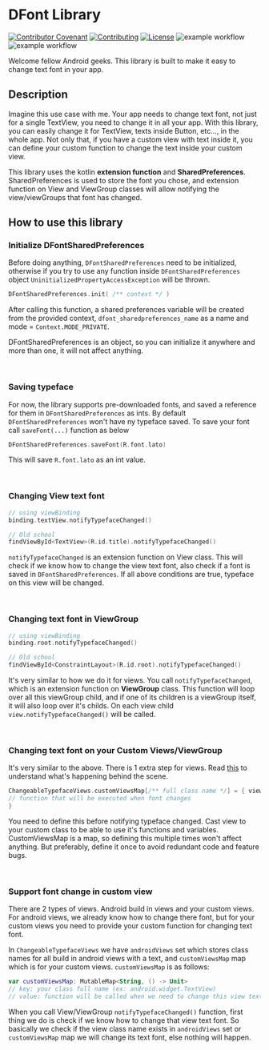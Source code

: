 # DFont Library
[![Contributor Covenant](https://img.shields.io/badge/Contributor%20Covenant-1.0-4baaaa.svg)](CODE_OF_CONDUCT.md)
[![Contributing](https://img.shields.io/badge/contributing-docs-blue)](CONTRIBUTING.md)
[![License](https://img.shields.io/badge/license-MIT-red)](LICENSE)
![example workflow](https://github.com/mahmoud-abdallah863/DFont/actions/workflows/test-app-workflow.yml/badge.svg)
![example workflow](https://github.com/mahmoud-abdallah863/DFont/actions/workflows/build-app-workflow.yml/badge.svg)

Welcome fellow Android geeks. This library is built to make it easy to change text font in your app.

## Description
Imagine this use case with me. Your app needs to change text font, not just for a single TextView, you need to change
it in all your app. With this library, you can easily change it for TextView, texts inside Button, etc..., in the whole
app. Not only that, if you have a custom view with text inside it, you can define your custom function to change the 
text inside your custom view.

This library uses the kotlin **extension function** and **SharedPreferences**. SharedPreferences is used to store the
font you chose, and extension function on View and ViewGroup classes will allow notifying the view/viewGroups
that font has changed.

## How to use this library
### Initialize DFontSharedPreferences
 Before doing anything, `DFontSharedPreferences` need to be initialized, otherwise if you try to use any function
 inside `DFontSharedPreferences` object `UninitializedPropertyAccessException` will be thrown.
 ``` kotlin
 DFontSharedPreferences.init( /** context */ )
 ```
 After calling this function, a shared preferences variable will be created from the provided context,
 `dfont_sharedpreferences_name` as a name and mode = `Context.MODE_PRIVATE`.
 
 DFontSharedPreferences is an object, so you can initialize it anywhere and more than one, it will not affect anything.
 
 <br/>
 
 ### Saving typeface
 For now, the library supports pre-downloaded fonts, and saved a reference for them in `DFontSharedPreferences` as
 ints. By default `DFontSharedPreferences` won't have ny typeface saved. To save your font call `saveFont(...)`
 function as below
 ``` kotlin
 DFontSharedPreferences.saveFont(R.font.lato)
 ```
 This will save `R.font.lato` as an int value.
 
 <br/>
 
 ### Changing View text font
 ``` kotlin
 // using viewBinding
 binding.textView.notifyTypefaceChanged()
 
 // Old school
 findViewById<TextView>(R.id.title).notifyTypefaceChanged()
 ``` 
 `notifyTypefaceChanged` is an extension function on View class. This will check if we know how to change the view
 text font, also check if a font is saved in `DFontSharedPreferences`. If all above conditions are true, typeface on
 this view will be changed.
 
 <br/>
 
 ### Changing text font in ViewGroup
 ``` kotlin
 // using viewBinding
 binding.root.notifyTypefaceChanged()
 
 // Old school
 findViewById<ConstraintLayout>(R.id.root).notifyTypefaceChanged()
 ```
 It's very similar to how we do it for views. You call `notifyTypefaceChanged`, which is an extension function on
 **ViewGroup** class. This function will loop over all this viewGroup child, and if one of its children is a 
 viewGroup itself, it will also loop over it's childs. On each view child `view.notifyTypefaceChanged()` will 
 be called.
 
 <br/>
 
 ### Changing text font on your Custom Views/ViewGroup
 It's very similar to the above. There is 1 extra step for views. Read [this](#custom_view_support) to
 understand what's happening behind the scene.
 ``` kotlin
 ChangeableTypefaceViews.customViewsMap[/** full class name */] = { view ->
 // function that will be executed when font changes
 }
 ```
 You need to define this before notifying typeface changed. Cast view to your custom class to 
 be able to use it's functions and variables. CustomViewsMap is a map, so defining this multiple times won't affect 
 anything. But preferably, define it once to avoid redundant code and feature bugs.
 
 <br/>
 
 ### <a name="custom_view_support">Support font change in custom view</a>
There are 2 types of views. Android build in views and your custom views. For android views, we already know how to
change there font, but for your custom views you need to provide your custom function for changing text font.

In `ChangeableTypefaceViews` we have `androidViews` set which stores class names for all build in android views
with a text, and `customViewsMap` map which is for your custom views. `customViewsMap` is as follows:
```kotlin
var customViewsMap: MutableMap<String, () -> Unit>
// key: your class full name (ex: android.widget.TextView)
// value: function will be called when we need to change this view text font
```
When you call View/ViewGroup `notifyTypefaceChanged()` function, first thing we do is check if we know how to change
that view text font. So basically we check if the view class name exists in `androidViews` set or `customViewsMap`
map we will change its text font, else nothing will happen.
